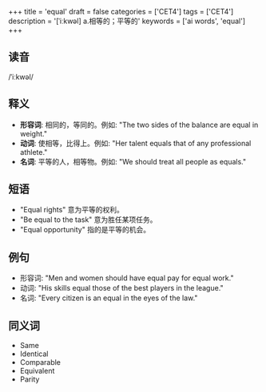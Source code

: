 +++
title = 'equal'
draft = false
categories = ['CET4']
tags = ['CET4']
description = '[ˈiːkwəl] a.相等的；平等的'
keywords = ['ai words', 'equal']
+++

## 读音
/ˈiːkwəl/

## 释义
- **形容词**: 相同的，等同的。例如: "The two sides of the balance are equal in weight."
- **动词**: 使相等，比得上。例如: "Her talent equals that of any professional athlete."
- **名词**: 平等的人，相等物。例如: "We should treat all people as equals."

## 短语
- "Equal rights" 意为平等的权利。
- "Be equal to the task" 意为胜任某项任务。
- "Equal opportunity" 指的是平等的机会。

## 例句
- 形容词: "Men and women should have equal pay for equal work."
- 动词: "His skills equal those of the best players in the league."
- 名词: "Every citizen is an equal in the eyes of the law."

## 同义词
- Same
- Identical
- Comparable
- Equivalent
- Parity
